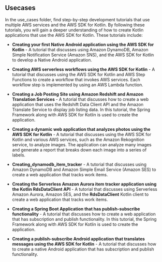 ## Usecases

In the use_cases folder, find step-by-step development tutorials that use multiple AWS services and the AWS SDK for Kotlin. By following these tutorials, you will gain a deeper understanding of how to create Kotlin applications that use the AWS SDK for Kotlin. These tutorials include:

+ **Creating your first Native Android application using the AWS SDK for Kotlin** - A tutorial that discusses using Amazon DynamoDB, Amazon Simple Notification Service (Amazon SNS), and the AWS SDK for Kotlin to develop a Native Android application.

+ **Creating AWS serverless workflows using the AWS SDK for Kotlin** - A tutorial that discusses using the AWS SDK for Kotlin and AWS Step Functions to create a workflow that invokes AWS services. Each workflow step is implemented by using an AWS Lambda function.

+ **Creating a Job Posting Site using Amazon Redshift and Amazon Translation Services** - A tutorial that discusses how to create a web application that uses the Redshift Data Client API and the Amazon Translate Service to display job listing data. In this tutorial, the Spring Framework along with AWS SDK for Kotlin is used to create the application.

+ **Creating a dynamic web application that analyzes photos using the AWS SDK for Kotlin** - A tutorial that discusses using the AWS SDK for Kotlin and various AWS services, such as the Amazon Rekognition service, to analyze images. The application can analyze many images and generate a report that breaks down each image into a series of labels.

+ **Creating_dynamodb_item_tracker** - A tutorial that discusses using Amazon DynamoDB and Amazon Simple Email Service (Amazon SES) to create a web application that tracks work items.

+ **Creating the Serverless Amazon Aurora item tracker application using the Kotlin RdsDataClient API** - A tutorial that discusses using Serverless Amazon Aurora, Amazon SES, and the **RdsDataClient** Kotlin client to create a web application that tracks work items.

+ **Creating a Spring Boot Application that has publish-subscribe functionality** - A tutorial that discusses how to create a web application that has subscription and publish functionality. In this tutorial, the Spring Framework along with AWS SDK for Kotlin is used to create the application.

+ **Creating a publish-subscribe Android application that translates messages using the AWS SDK for Kotlin** - A tutorial that discusses how to create a native Android application that has subscription and publish functionality. 
